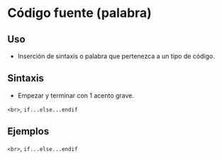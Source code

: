 # Código fuente (palabra)

## Uso

- Inserción de sintaxis o palabra que pertenezca a un tipo de código.

## Sintaxis

- Empezar y terminar con 1 acento grave.

`<br>`, `if...else...endif`

## Ejemplos

`<br>`, `if...else...endif`
